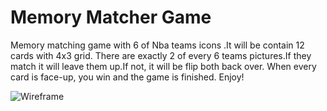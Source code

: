 # Memory Matcher Game 
Memory matching game with 6 of Nba teams icons .It will be contain  12 cards with 4x3 grid.
There are exactly 2 of every 6 teams pictures.If they match it will leave them up.If not, it will be flip both back over.
When every card is face-up, you win and the game is finished.
Enjoy!

![Wireframe](https://user-images.githubusercontent.com/122946494/222003227-c28c9843-2869-4252-9681-1496beefc09b.png)
 
